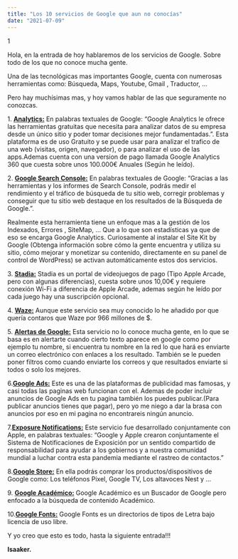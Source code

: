 ```yaml
---
title: "Los 10 servicios de Google que aun no conocías"
date: "2021-07-09"
---
```


1[](../images/google-logo.png)

Hola, en la entrada de hoy hablaremos de los servicios de Google. Sobre todo de los que no conoce mucha gente.

Una de las tecnológicas mas importantes Google, cuenta con numerosas herramientas como: Búsqueda, Maps, Youtube, Gmail , Traductor, …

Pero hay muchísimas mas, y hoy vamos hablar de las que seguramente no conozcas.

1\. [**Analytics:**](https://analytics.google.com/) En palabras textuales de Google: “Google Analytics le ofrece las herramientas gratuitas que necesita para analizar datos de su empresa desde un único sitio y poder tomar decisiones mejor fundamentadas.”. Esta plataforma es de uso Gratuito y se puede usar para analizar el trafico de una web (visitas, origen, navegador), o para analizar el uso de las apps.Ademas cuenta con una version de pago llamada Google Analytics 360 que cuesta sobre unos 100.000€ Anuales (Según he leído).

2\. [**Google Search Console:**](https://search.google.com/search-console/about) En palabras textuales de Google: “Gracias a las herramientas y los informes de Search Console, podrás medir el rendimiento y el tráfico de búsqueda de tu sitio web, corregir problemas y conseguir que tu sitio web destaque en los resultados de la Búsqueda de Google.”.

Realmente esta herramienta tiene un enfoque mas a la gestión de los Indexados, Errores , SiteMap, … Que a lo que son estadísticas ya que de eso se encarga Google Analytics. Curiosamente al instalar el Site Kit by Google (Obtenga información sobre cómo la gente encuentra y utiliza su sitio, cómo mejorar y monetizar su contenido, directamente en su panel de control de WordPress) se activan automáticamente estos dos servicios.

3\. [**Stadia:**](https://stadia.google.com/?hl=es) Stadia es un portal de videojuegos de pago (Tipo Apple Arcade, pero con algunas diferencias), cuesta sobre unos 10,00€ y requiere conexión Wi-Fi a diferencia de Apple Arcade, ademas según he leído por cada juego hay una suscripción opcional.

4\. [**Waze:**](https://www.waze.com/es/waze) Aunque este servicio sea muy conocido lo he añadido por que quería contaros que Waze por 966 millones de $.

5\. [**Alertas de Google:**](https://www.google.es/alerts) Esta servicio no lo conoce mucha gente, en lo que se basa es en alertarte cuando cierto texto aparece en google como por ejemplo tu nombre, si encuentra tu nombre en la red lo que hará es enviarte un correo electrónico con enlaces a los resultado. También se le pueden poner filtros como cuando enviarte los correos y que resultados enviarte si todos o solo los mejores.

6.[**Google Ads:**](https://ads.google.com/intl/es_ES/home/) Este es una de las plataformas de publicidad mas famosas, y casi todas las paginas web funcionan con el. Ademas de poder incluir anuncios de Google Ads en tu pagina también los puedes publicar.(Para publicar anuncios tienes que pagar), pero yo me niego a dar la brasa con anuncios por eso en mi pagina no encontrareis ningún anuncio.

7.[**Exposure Notifications:**](https://www.google.com/covid19/exposurenotifications/) Este servicio fue desarrollado conjuntamente con Apple, en palabras textuales: “Google y Apple crearon conjuntamente el Sistema de Notificaciones de Exposición por un sentido compartido de responsabilidad para ayudar a los gobiernos y a nuestra comunidad mundial a luchar contra esta pandemia mediante el rastreo de contactos.”

8.**[Google Store:](https://store.google.com/es/?hl=es)** En ella podrás comprar los productos/dispositivos de Google como: Los teléfonos Pixel, Google TV, Los altavoces Nest y …

9\. **[Google Académico:](https://scholar.google.es/schhp?hl=es)** Google Académico es un Buscador de Google pero enfocado a la búsqueda de contenido Académico.

10.[**Google Fonts:**](https://fonts.google.com/) Google Fonts es un directorios de tipos de Letra bajo licencia de uso libre.

Y yo creo que esto es todo, hasta la siguiente entrada!!!

**Isaaker.**
